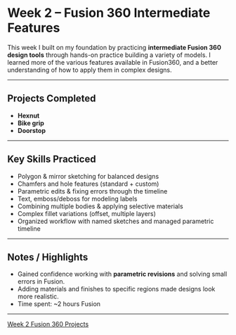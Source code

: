 # Week 2 – Fusion 360 Intermediate Features

This week I built on my foundation by practicing **intermediate Fusion 360 design tools** through hands-on practice building a variety of models. I learned more of the various features available in Fusion360, and a better understanding of how to apply them in complex designs.

---

## Projects Completed
-  **Hexnut**
-  **Bike grip**
-  **Doorstop**

---

## Key Skills Practiced
- Polygon & mirror sketching for balanced designs  
- Chamfers and hole features (standard + custom)  
- Parametric edits & fixing errors through the timeline  
- Text, emboss/deboss for modeling labels  
- Combining multiple bodies & applying selective materials  
- Complex fillet variations (offset, multiple layers)  
- Organized workflow with named sketches and managed parametric timeline  

---

## Notes / Highlights
- Gained confidence working with **parametric revisions** and solving small errors in Fusion.  
- Adding materials and finishes to specific regions made designs look more realistic.  
- Time spent: ~2 hours Fusion  

---

[Week 2 Fusion 360 Projects](/projects/fusion360/week2/allModelsWeek2.f3d)
